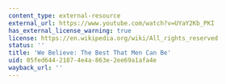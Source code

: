```yaml
---
content_type: external-resource
external_url: https://www.youtube.com/watch?v=UYaY2Kb_PKI
has_external_license_warning: true
license: https://en.wikipedia.org/wiki/All_rights_reserved
status: ''
title: 'We Believe: The Best That Men Can Be'
uid: 05fed644-2187-4e4a-863e-2ee69a1afa4e
wayback_url: ''
---
```

